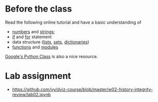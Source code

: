 # Before the class

Read the following online tutorial and have a basic understanding of

* [numbers](https://docs.python.org/2/tutorial/introduction.html#numbersnumbers) and [strings](https://docs.python.org/2/tutorial/introduction.html#strings);
* [if](https://docs.python.org/2/tutorial/controlflow.html#if-statements) and [for](https://docs.python.org/2/tutorial/controlflow.html#for-statements) statement
* data structure ([lists](https://docs.python.org/2/tutorial/introduction.html#lists), [sets](https://docs.python.org/2/tutorial/datastructures.html#sets), [dictionaries](https://docs.python.org/2/tutorial/datastructures.html#dictionaries))
* [functions](https://docs.python.org/2/tutorial/controlflow.html#defining-functions) and [modules](https://docs.python.org/2/tutorial/modules.html)

[Google's Python Class](https://developers.google.com/edu/python/?hl=en) is also a nice resource.

# Lab assignment

* https://github.com/yy/dviz-course/blob/master/w02-history-integrity-review/lab02.ipynb
